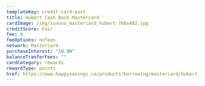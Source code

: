 ```yaml
---
templateKey: credit-card-post
title: Hubert Cash Back Mastercard
cardImage: /img/sunova_mastercard_hubert-768x492.jpg
creditScore: Fair
fee: 0
feeOptions: nofees
network: Mastercard
purchaseInterest: "19.90"
balanceTranferFees: ""
cardCategory: rewards
rewardType: points
href: https://www.happysavings.ca/products/borrowing/mastercard/hubert-mastercard/
---
```

